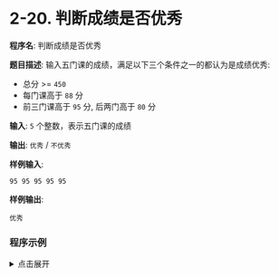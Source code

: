 # 2-20. 判断成绩是否优秀

**程序名**: 判断成绩是否优秀

**题目描述**: 输入五门课的成绩，满足以下三个条件之一的都认为是成绩优秀:

- 总分 >= `450`
- 每门课高于 `88` 分
- 前三门课高于 `95` 分, 后两门高于 `80` 分

**输入**: `5` 个整数，表示五门课的成绩

**输出**: `优秀` / `不优秀`

**样例输入**:
```text
95 95 95 95 95
```

**样例输出**:
```text
优秀
```

### 程序示例

<details>
<summary>点击展开</summary>

```cpp
#include <iostream>
using namespace std;

int main() {
    int a, b, c, d, e;
    cin >> a >> b >> c >> d >> e;
    bool b1 = a + b + c + d + e >= 450;
    bool b2 = a > 88 && b > 88 && c > 88 && d > 88 && e > 88;
    bool b3 = a > 95 && b > 95 && c > 95 && d > 80 && e > 80;
    if (b1 || b2 || b3) {
        cout << "优秀" << endl;
    } else {
        cout << "不优秀" << endl;
    }
    return 0;
}
```

> 将 3 个条件单独拆分为布尔值进行计算

```output
< 95 95 95 95 95
> 优秀
```

</details>